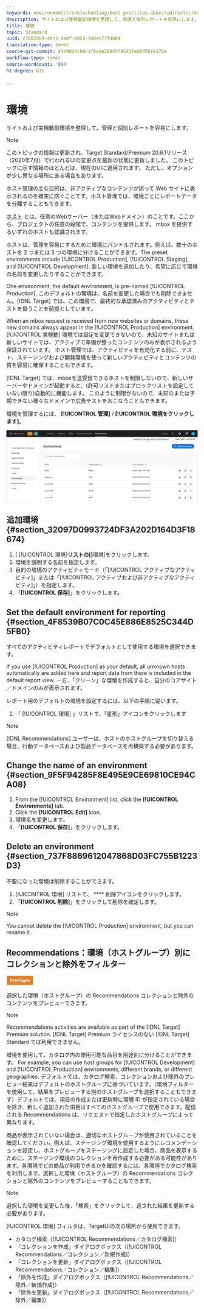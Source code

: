 ```yaml
---
keywords: environment;troubleshooting;best practices;ubox;redirects;redirect;whitelist;blacklist;blocklist;allowlist
description: サイトおよび実稼動前環境を整理して、管理と個別レポートを容易にします。
title: 環境
topic: Standard
uuid: c7682269-4ec2-4a0f-b053-7e0ec77f4604
translation-type: tm+mt
source-git-commit: 44d9024cb9c1f6a1e28845f9545fed0d56fe176a
workflow-type: tm+mt
source-wordcount: '804'
ht-degree: 61%

---
```



# 環境

サイトおよび実稼動前環境を整理して、管理と個別レポートを容易にします。

>[!NOTE]
>
>このトピックの情報は更新され、Target Standard/Premium 20.6.1リリース（2020年7月）で行われるUIの変更点を最新の状態に更新しました。 このトピックに示す情報のほとんどは、現在のUIに適用されます。 ただし、オプションが少し異なる場所にある場合もあります。

ホスト管理の主な目的は、非アクティブなコンテンツが誤って Web サイトに表示されるのを確実に防ぐことです。ホスト管理では、環境ごとにレポートデータを分離することもできます。

[ホスト](/help/administrating-target/hosts.md) とは、任意のWebサーバー（またはWebドメイン）のことです。ここから、プロジェクトの任意の段階で、コンテンツを提供します。 mbox を提供するいずれのホストも認識されます。

ホストは、管理を容易にするために環境にバンドルされます。例えば、数十のホストを 2 つまたは 3 つの環境に分けることができます。The preset environments include [!UICONTROL Production], [!UICONTROL Staging], and [!UICONTROL Development]. 新しい環境を追加したり、希望に応じて環境の名前を変更したりすることができます。

One environment, the default environment, is pre-named [!UICONTROL Production]. このデフォルトの環境は、名前を変更した場合でも削除できません。[!DNL Target] では、この環境で、最終的な承認済みのアクティビティとテストを扱うことを前提としています。

When an mbox request is received from new websites or domains, these new domains always appear in the [!UICONTROL Production] environment. [!UICONTROL 実稼動] 環境では設定を変更できないので、未知のサイトまたは新しいサイトでは、アクティブで準備が整ったコンテンツのみが表示されるよう保証されています。 ホスト管理では、アクティビティを有効化する前に、テスト、ステージングおよび開発環境を使って新しいアクティビティとコンテンツの質を容易に確保することもできます。

[!DNL Target] では、mboxを送受信できるホストを制限しないので、新しいサーバーやドメインが起動すると、(許可リストまたはブロックリストを設定していない限り)自動的に機能します。 このように制限がないので、未知のまたは予期できない様々なドメインで広告テストをおこなうこともできます。

環境を管理するには、 **[!UICONTROL 管理]** / **[!UICONTROL 環境をクリックします]**。

![環境リスト](/help/administrating-target/assets/environments.png)

## 追加環境 {#section_32097D0993724DF3A202D164D3F18674}

1. [ [!UICONTROL 環境]**リストの[]**&#x200B;環境]をクリックします。
1. 環境を説明する名前を指定します。
1. 目的の環境のアクティビティモード（「[!UICONTROL アクティブなアクティビティ]」または「[!UICONTROL アクティブおよび非アクティブなアクティビティ]」）を指定します。
1. 「**[!UICONTROL 保存]**」をクリックします。

## Set the default environment for reporting {#section_4F8539B07C0C45E886E8525C344D5FB0}

すべてのアクティビティレポートでデフォルトとして使用する環境を選択できます。

If you use [!UICONTROL Production] as your default, all unknown hosts automatically are added here and report data from there is included in the default report view. 一方、「クリーン」な環境を作成すると、自分のコアサイト／ドメインのみが表示されます。

レポート用のデフォルトの環境を設定するには、以下の手順に従います。

1. 「 [!UICONTROL 環境] 」リストで、「星形」アイコンをクリックします

>[!NOTE]
>
>[!DNL Recommendations] ユーザーは、ホストのホストグループを切り替える場合、行動データベースおよび製品データベースを再構築する必要があります。

## Change the name of an environment {#section_9F5F94285F8E495E9CE69810CE94CA08}

1. From the [!UICONTROL Environment] list, click the **[!UICONTROL Environments]** tab.
1. Click the **[!UICONTROL Edit]** icon.
1. 環境名を変更します。
1. 「**[!UICONTROL 保存]**」をクリックします。

## Delete an environment {#section_737F8869612047868D03FC755B1223D3}

不要になった環境は削除することができます。

1. [!UICONTROL 環境] リストで、 **** 削除アイコンをクリックします。
1. 「**[!UICONTROL 削除]**」をクリックして削除を確定します。

>[!NOTE]
>
>You cannot delete the [!UICONTROL Production] environment, but you can rename it.

## Recommendations：環境（ホストグループ）別にコレクションと除外をフィルター

![Premium バッジ](/help/assets/premium.png)

選択した環境（ホストグループ）の Recommendations コレクションと除外のコンテンツをプレビューできます。

>[!NOTE]
>Recommendations activities are available as part of the [!DNL Target] Premium solution. [!DNL Target] Premium ライセンスのない [!DNL Target] Standard では利用できません。

環境を使用して、カタログ内の使用可能な品目を用途別に分けることができます。 For example, you can use host groups for [!UICONTROL Development] and [!UICONTROL Production] environments, different brands, or different geographies. デフォルトでは、カタログ検索、コレクションおよび除外のプレビュー結果はデフォルトのホストグループに基づいています。（環境フィルターを使用して、結果をプレビューする別のホストグループを選択することもできます）デフォルトでは、項目の作成または更新時に環境 ID が指定されている場合を除き、新しく追加された項目はすべてのホストグループで使用できます。配信される Recommendations は、リクエストで指定したホストグループによって異なります。

商品が表示されていない場合は、適切なホストグループが使用されていることを確認してください。例えば、ステージング環境を使用するようにレコメンデーションを設定し、ホストグループをステージングに設定した場合、商品を表示するために、ステージング環境のコレクションを再作成する必要がある可能性があります。各環境でどの商品が利用できるかを確認するには、各環境でカタログ検索を利用します。選択した環境（ホストグループ）の Recommendations コレクションと除外のコンテンツをプレビューすることもできます。

>[!NOTE]
>選択した環境を変更した後、「検索」をクリックして、返された結果を更新する必要があります。

[!UICONTROL 環境] フィルタは、TargetUIの次の場所から使用できます。

* カタログ検索（[!UICONTROL Recommendations／カタログ検索]）
* 「コレクションを作成」ダイアログボックス（[!UICONTROL Recommendations／コレクション／新規作成]）
* 「コレクションを更新」ダイアログボックス（[!UICONTROL Recommendations／コレクション／編集]）
* 「除外を作成」ダイアログボックス（[!UICONTROL Recommendations／除外／新規作成]）
* 「除外を更新」ダイアログボックス（[!UICONTROL Recommendations／除外／編集]）